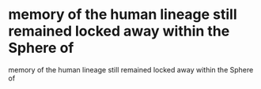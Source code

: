 # memory of the human lineage still remained locked away within the Sphere of

memory of the human lineage still remained locked away within the Sphere of